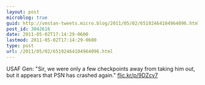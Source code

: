 ```yaml
---
layout: post
microblog: true
guid: http://vmstan-tweets.micro.blog/2011/05/02/65192464104964096.html
post_id: 3042616
date: 2011-05-02T17:14:29-0600
lastmod: 2011-05-02T17:14:29-0600
type: post
url: /2011/05/02/65192464104964096.html
---
```

USAF Gen: "Sir, we were only a few checkpoints away from taking him out, but it appears that PSN has crashed again." [flic.kr/p/9DZcv7](http://flic.kr/p/9DZcv7)

